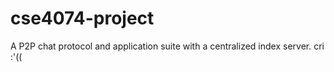 # cse4074-project
A P2P chat protocol and application suite with a centralized index server.
cri :'((
